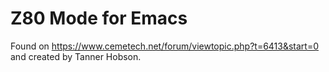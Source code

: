 # Z80 Mode for Emacs

Found on https://www.cemetech.net/forum/viewtopic.php?t=6413&start=0 and created by Tanner Hobson.
